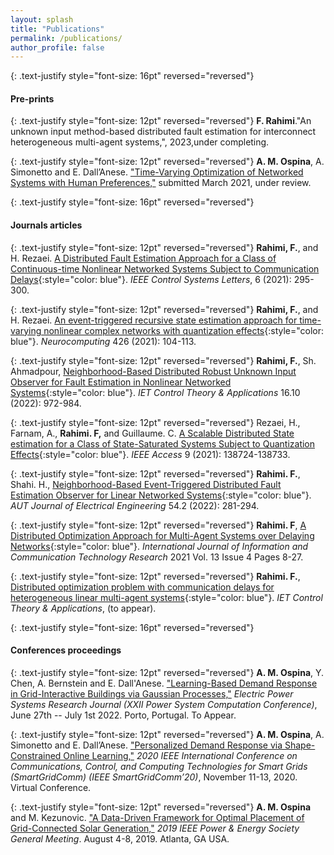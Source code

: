 ```yaml
---
layout: splash
title: "Publications"
permalink: /publications/
author_profile: false
---
```


{: .text-justify style="font-size: 16pt" reversed="reversed"}
#### Pre-prints

{: .text-justify style="font-size: 12pt" reversed="reversed"}
**F. Rahimi**."An unknown input method-based distributed fault estimation for interconnect heterogeneous multi-agent systems,", 2023,under completing.

{: .text-justify style="font-size: 12pt" reversed="reversed"}
**A. M. Ospina**, A. Simonetto and E. Dall’Anese. ["Time-Varying Optimization of Networked Systems with Human Preferences,"](https://arxiv.org/pdf/2103.13470.pdf) submitted March 2021, under review. 

{: .text-justify style="font-size: 16pt" reversed="reversed"}
#### Journals articles

{: .text-justify style="font-size: 12pt" reversed="reversed"}
**Rahimi, F.**, and H. Rezaei. [A Distributed Fault Estimation Approach for a Class of Continuous-time Nonlinear Networked Systems Subject to Communication Delays](https://ieeexplore.ieee.org/abstract/document/9397783){:style="color: blue"}. *IEEE Control Systems Letters*, 6 (2021): 295-300.


{: .text-justify style="font-size: 12pt" reversed="reversed"}
**Rahimi, F.**, and H. Rezaei. [An event-triggered recursive state estimation approach for time-varying nonlinear complex networks with quantization effects](https://www.sciencedirect.com/science/article/abs/pii/S0925231220316088){:style="color: blue"}. *Neurocomputing* 426 (2021): 104-113.

{: .text-justify style="font-size: 12pt" reversed="reversed"}
**Rahimi, F.**, Sh. Ahmadpour, [Neighborhood-Based Distributed Robust Unknown Input Observer for Fault Estimation in Nonlinear Networked Systems](https://ietresearch.onlinelibrary.wiley.com/doi/full/10.1049/cth2.12278){:style="color: blue"}. *IET Control Theory & Applications* 16.10 (2022): 972-984.

{: .text-justify style="font-size: 12pt" reversed="reversed"}
Rezaei, H., Farnam, A., **Rahimi. F,** and Guillaume. C. [A Scalable Distributed State estimation for a Class of State-Saturated Systems Subject to Quantization Effects](https://ieeexplore.ieee.org/abstract/document/9562519){:style="color: blue"}. *IEEE Access* 9 (2021): 138724-138733.

{: .text-justify style="font-size: 12pt" reversed="reversed"}
**Rahimi. F.**, Shahi. H., [Neighborhood-Based Event-Triggered Distributed Fault Estimation Observer for Linear Networked Systems](https://eej.aut.ac.ir/article_4854.html){:style="color: blue"}. *AUT Journal of Electrical Engineering* 54.2 (2022): 281-294.

{: .text-justify style="font-size: 12pt" reversed="reversed"}
**Rahimi. F**, [A Distributed Optimization Approach for Multi-Agent Systems over Delaying Networks](http://ijict.itrc.ac.ir/article-1-495-en.html){:style="color: blue"}. *International Journal of Information and Communication Technology Research* 2021 Vol. 13 Issue 4 Pages 8-27.

{: .text-justify style="font-size: 12pt" reversed="reversed"}
**Rahimi. F.**, [Distributed optimization problem with communication delays for heterogeneous linear multi-agent systems](https://doi.org/10.48550/arXiv.2208.10549){:style="color: blue"}. *IET Control Theory & Applications*, (to appear).


{: .text-justify style="font-size: 16pt" reversed="reversed"}
#### Conferences proceedings

{: .text-justify style="font-size: 12pt" reversed="reversed"}
**A. M. Ospina**, Y. Chen, A. Bernstein and E. Dall'Anese. ["Learning-Based Demand Response in Grid-Interactive Buildings via Gaussian Processes,"](https://pscc.epfl.ch/rms/modules/request.php?module=oc_program&action=summary.php&id=2155) *Electric Power Systems Research Journal (XXII Power System Computation Conference)*, June 27th -- July 1st 2022. Porto, Portugal. To Appear.

{: .text-justify style="font-size: 12pt" reversed="reversed"}
**A. M. Ospina**, A. Simonetto and E. Dall’Anese. ["Personalized Demand Response via Shape-Constrained Online Learning,"](https://ieeexplore.ieee.org/document/9303020) *2020 IEEE International Conference on Communications, Control, and Computing Technologies for Smart Grids (SmartGridComm) (IEEE SmartGridComm’20)*, November 11-13, 2020. Virtual Conference.

{: .text-justify style="font-size: 12pt" reversed="reversed"}
**A. M. Ospina** and M. Kezunovic. ["A Data-Driven Framework for Optimal Placement of Grid-Connected Solar Generation,"](https://ieeexplore.ieee.org/document/8974128?signout=success) *2019 IEEE Power & Energy Society General Meeting*. August 4-8, 2019. Atlanta, GA USA.
